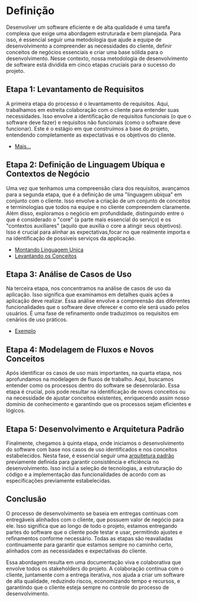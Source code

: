 # Definição

Desenvolver um software eficiente e de alta qualidade é uma tarefa complexa que exige uma abordagem estruturada e bem planejada. Para isso, é essencial seguir uma metodologia que ajude a equipe de desenvolvimento a compreender as necessidades do cliente, definir conceitos de negócios essenciais e criar uma base sólida para o desenvolvimento. Nesse contexto, nossa metodologia de desenvolvimento de software está dividida em cinco etapas cruciais para o sucesso do projeto.

## Etapa 1: Levantamento de Requisitos

A primeira etapa do processo é o levantamento de requisitos. Aqui, trabalhamos em estreita colaboração com o cliente para entender suas necessidades. Isso envolve a identificação de requisitos funcionais (o que o software deve fazer) e requisitos não funcionais (como o software deve funcionar). Este é o estágio em que construímos a base do projeto, entendendo completamente as expectativas e os objetivos do cliente.

- [Mais...](7-meto-req-dialogo.md)

## Etapa 2: Definição de Linguagem Ubíqua e Contextos de Negócio

Uma vez que tenhamos uma compreensão clara dos requisitos, avançamos para a segunda etapa, que é a definição de uma "linguagem ubíqua" em conjunto com o cliente. Isso envolve a criação de um conjunto de conceitos e terminologias que todos na equipe e no cliente compreendem claramente. Além disso, exploramos o negócio em profundidade, distinguindo entre o que é considerado o "core" (a parte mais essencial do serviço) e os "contextos auxiliares" (aquilo que auxilia o core a atingir seus objetivos). Isso é crucial para alinhar as expectativas,focar no que realmente importa e na identificação de possiveis serviços da applicação.

- [Montando Linguagem Unica](7-meto-req-ubqua.md)
- [Levantando os Conceitos](7-meto-conceitos.md)

## Etapa 3: Análise de Casos de Uso

Na terceira etapa, nos concentramos na análise de casos de uso da aplicação. Isso significa que examinamos em detalhes quais ações a aplicação deve realizar. Essa análise envolve a compreensão das diferentes funcionalidades que o software deve oferecer e como ele será usado pelos usuários. É uma fase de refinamento onde traduzimos os requisitos em cenários de uso práticos.

- [Exemplo](7-meto-casos-uso.md)

## Etapa 4: Modelagem de Fluxos e Novos Conceitos

Após identificar os casos de uso mais importantes, na quarta etapa, nos aprofundamos na modelagem de fluxos de trabalho. Aqui, buscamos entender como os processos dentro do software se desenrolarão. Essa etapa é crucial, pois pode resultar na identificação de novos conceitos ou na necessidade de ajustar conceitos existentes, enriquecendo assim nosso domínio de conhecimento e garantindo que os processos sejam eficientes e lógicos.


## Etapa 5: Desenvolvimento e Arquitetura Padrão

Finalmente, chegamos à quinta etapa, onde iniciamos o desenvolvimento do software com base nos casos de uso identificados e nos conceitos estabelecidos. Nesta fase, é essencial seguir uma [arquitetura padrão](8-definicao_arq.md) previamente definida para garantir consistência e eficiência no desenvolvimento. Isso inclui a seleção de tecnologias, a estruturação do código e a implementação das funcionalidades de acordo com as especificações previamente estabelecidas.

## Conclusão 

O processo de desenvolvimento se baseia em entregas contínuas com entregáveis alinhados com o cliente, que possuem valor de negócio para ele. Isso significa que ao longo de todo o projeto, estamos entregando partes do software que o cliente pode testar e usar, permitindo ajustes e refinamentos conforme necessário. Todas as etapas são reavaliadas continuamente para garantir que estamos sempre no caminho certo, alinhados com as necessidades e expectativas do cliente.

Essa abordagem resulta em uma documentação viva e colaborativa que envolve todos os stakeholders do projeto. A colaboração contínua com o cliente, juntamente com a entrega iterativa, nos ajuda a criar um software de alta qualidade, reduzindo riscos, economizando tempo e recursos, e garantindo que o cliente esteja sempre no controle do processo de desenvolvimento.